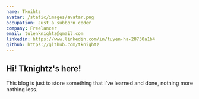 ```yaml
---
name: Tknihtz
avatar: /static/images/avatar.png
occupation: Just a subborn coder
company: Freelancer
email: tulenknightz@gmail.com
linkedin: https://www.linkedin.com/in/tuyen-ha-28730a1b4
github: https://github.com/tknightz
---
```


## Hi! Tknightz's here!

This blog is just to store something that I've learned and done, nothing more
nothing less.
